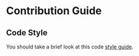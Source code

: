 # Contribution Guide

## Code Style

You should take a brief look at this code [style guide](https://github.com/vicuna-io/style-guide).
